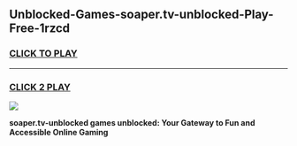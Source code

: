 
## Unblocked-Games-soaper.tv-unblocked-Play-Free-1rzcd
<h3>
<a href="https://premium76.site?title=soaper.tv-unblocked&ref=23A">CLICK TO PLAY</a></h3>
<hr>

<h3>
<a href="https://premium76.site?title=soaper.tv-unblocked&ref=23A">CLICK 2 PLAY</a>
  
</h3>

<a href="https://premium76.site?title=soaper.tv-unblocked&ref=23A"><img src="https://clearcache.store/games.png"></a>


**soaper.tv-unblocked games unblocked: Your Gateway to Fun and Accessible Online Gaming**
